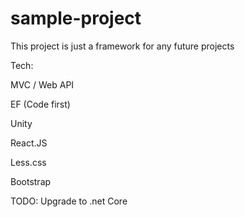 # sample-project

This project is just a framework for any future projects

Tech: 

MVC / Web API

EF (Code first)

Unity

React.JS

Less.css

Bootstrap




TODO: Upgrade to .net Core

